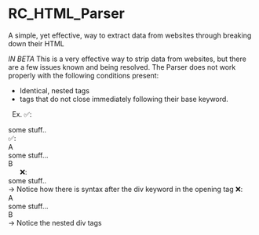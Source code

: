 # RC_HTML_Parser
A simple, yet effective, way to extract data from websites through breaking down their HTML

*IN BETA*
This is a very effective way to strip data from websites, but there are a few issues known and being resolved. The Parser does not work properly with the following conditions present:
 - Identical, nested tags
 - tags that do not close immediately following their base keyword.
    
    Ex. ✅: <div> some stuff.. </div>
        ✅: <div>A</div> some stuff...<div>B</div>
        ❌: <div class id="someID"> some stuff.. </div> -> Notice how there is syntax after the div keyword in the opening tag
        ❌: <div> <div>A</div> some stuff...<div>B</div> </div> -> Notice the nested div tags

